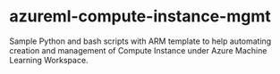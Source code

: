 # azureml-compute-instance-mgmt

Sample Python and bash scripts with ARM template to help automating creation and management of Compute Instance under Azure Machine Learning Workspace.
